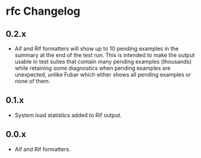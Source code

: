 # rfc Changelog

## 0.2.x

- Aif and Rif formatters will show up to 10 pending examples in the summary
at the end of the test run. This is intended to make the output usable in
test suites that contain many pending examples (thousands) while retaining
some diagnostics when pending examples are unexpected, unlike Fubar which
either shows all pending examples or none of them.

## 0.1.x

- System load statistics added to Rif output.

## 0.0.x

- Aif and Rif formatters.
